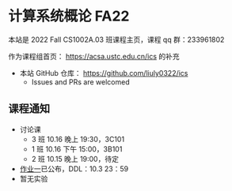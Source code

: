 # 计算系统概论 FA22

本站是 2022 Fall CS1002A.03 班课程主页，课程 qq 群：233961802

作为课程组首页： <https://acsa.ustc.edu.cn/ics> 的补充

- 本站 GitHub 仓库： <https://github.com/liuly0322/ics>
  - Issues and PRs are welcomed

## 课程通知

- 讨论课
  - 3 班 10.16 晚上 19:30，3C101
  - 1 班 10.16 下午 15:00，3B101
  - 2 班 10.15 晚上 19:00，待定
- [作业一](/homework/hw1.html)已公布，DDL：10.3 23：59
- 暂无实验

